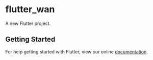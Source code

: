 # flutter_wan

A new Flutter project.

## Getting Started

For help getting started with Flutter, view our online
[documentation](https://flutter.io/).
